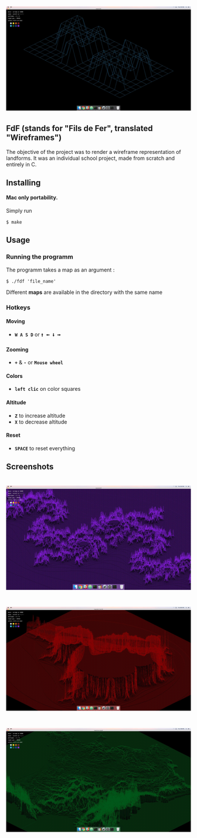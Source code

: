 # ![42](screenshots/42.png)
## FdF (stands for "Fils de Fer", translated "Wireframes")
The objective of the project was to render a wireframe representation of landforms. It was an individual school project, made from scratch and entirely in C.

## Installing
#### Mac only portability.
Simply run
```
$ make
```

## Usage
### Running the programm
The programm takes a map as an argument :
```
$ ./fdf 'file_name'
```
Different **maps** are available in the directory with the same name

### Hotkeys
#### Moving
- **` W A S D `** or ` 🠙 🠘 🠛 🠚 `
#### Zooming
- **` + `** & **` - `** or **` Mouse wheel `**
#### Colors
- **`left clic`** on color squares
#### Altitude
- **` Z `** to increase altitude
- **` X `** to decrease altitude
#### Reset
- **` SPACE `** to reset everything

## Screenshots
# ![Julia](screenshots/Julia.png)
# ![Mandelbrot](screenshots/Mandelbrot.png)
# ![France](screenshots/France.png)
